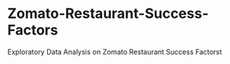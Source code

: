 # Zomato-Restaurant-Success-Factors
Exploratory Data Analysis on Zomato Restaurant Success Factorst

